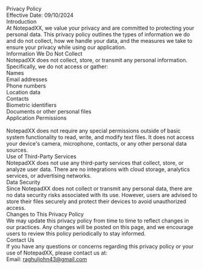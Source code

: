 Privacy Policy
<br>
Effective Date: 09/10/2024
<br>
Introduction<br>
At NotepadXX, we value your privacy and are committed to protecting your personal data. This privacy policy outlines the types of information we do and do not collect, how we handle your data, and the measures we take to ensure your privacy while using our application.
<br>
Information We Do Not Collect<br>
NotepadXX does not collect, store, or transmit any personal information. Specifically, we do not access or gather:
<br>
Names<br>
Email addresses<br>
Phone numbers<br>
Location data<br>
Contacts<br>
Biometric identifiers<br>
Documents or other personal files<br>
Application Permissions<br>
<br>
NotepadXX does not require any special permissions outside of basic system functionality to read, write, and modify text files. It does not access your device's camera, microphone, contacts, or any other personal data sources.
<br>
Use of Third-Party Services<br>
NotepadXX does not use any third-party services that collect, store, or analyze user data. There are no integrations with cloud storage, analytics services, or advertising networks.
<br>
Data Security<br>
Since NotepadXX does not collect or transmit any personal data, there are no data security risks associated with its use. However, users are advised to store their files securely and protect their devices to avoid unauthorized access.
<br>
Changes to This Privacy Policy<br>
We may update this privacy policy from time to time to reflect changes in our practices. Any changes will be posted on this page, and we encourage users to review this policy periodically to stay informed.
<br>
Contact Us<br>
If you have any questions or concerns regarding this privacy policy or your use of NotepadXX, please contact us at:
<br>
Email: raghuljohn43@gmail.com
